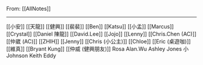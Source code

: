From: [[AllNotes]]

---

[[小安]]
[[天龍]]
[[健興]]
[[裴裴]]
[[Ben]]
[[Katsu]]
[[小孟]]
[[Marcus]]
[[Crystal]]
[[Daniel 陳龍]]
[[David.Lee]]
[[Jojo]]
[[Lenny]]
[[Chris.Chen (AC)]]
[[仲崴 (AC)]]
[[ZHIH]]
[[Jenny]]
[[Chris (小公主)]]
[[Chloe]]
[[Eric (桌遊咖)]]
[[維真]]
[[Bryant Kung]]
[[仲威 (健興朋友)]]
Rosa
Alan.Wu
Ashley
Jones
小Johnson
Keith
Eddy